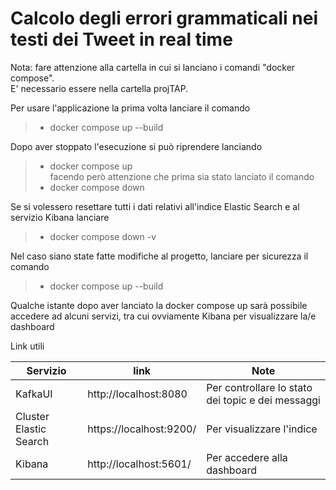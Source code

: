 # Calcolo degli errori grammaticali nei testi dei Tweet in real time

Nota: fare attenzione alla cartella in cui si lanciano i comandi "docker compose".<br>
E' necessario essere nella cartella projTAP.<br>

Per usare l'applicazione la prima volta lanciare il comando <br>
>- docker compose up --build <br>

Dopo aver stoppato l'esecuzione si può riprendere lanciando <br>
>- docker compose up  <br>
facendo però attenzione che prima sia stato lanciato il comando <br>
>- docker compose down <br>

Se si volessero resettare tutti i dati relativi all'indice Elastic Search e al servizio Kibana lanciare <br>
>- docker compose down -v <br>

Nel caso siano state fatte modifiche al progetto, lanciare per sicurezza il comando
>- docker compose up --build <br>

Qualche istante dopo aver lanciato la docker compose up sarà possibile accedere ad alcuni servizi, tra cui ovviamente Kibana per visualizzare la/e dashboard 

Link utili

|Servizio                | link                   | Note                                              |
|------------------------|------------------------|---------------------------------------------------|
|KafkaUI                 |http://localhost:8080   | Per controllare lo stato dei topic e dei messaggi |
|Cluster Elastic Search  |https://localhost:9200/ | Per visualizzare l'indice                         |
|Kibana                  |http://localhost:5601/  | Per accedere alla dashboard                       |

